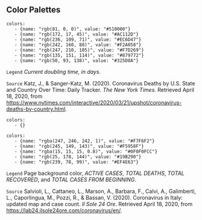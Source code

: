 ## Color Palettes

```color-palette|horizontal
colors:
   - {name: "rgb(81, 0, 0)", value: "#510000"}
   - {name: "rgb(172, 17, 45)", value: "#AC112D"}
   - {name: "rgb(236, 109, 71)", value: "#EC6D47"}
   - {name: "rgb(242, 160, 88)", value: "#F2A058"}
   - {name: "rgb(247, 210, 105)", value: "#F7D269"}
   - {name: "rgb(135, 151, 114)", value: "#879772"}
   - {name: "rgb(50, 93, 138)", value: "#325D8A"}
```

`Legend` _Current doubling time, in days_.

`Source` Katz, J., & Sanger-Katz, M. (2020). Coronavirus Deaths by U.S. State and Country Over Time: Daily Tracker. _The New York Times_. Retrieved April 18, 2020, from https://www.nytimes.com/interactive/2020/03/21/upshot/coronavirus-deaths-by-country.html.

```color-palette|horizontal
colors:
   - {}
```

```color-palette|horizontal
colors:
   - {name: "rgba(247, 246, 242, 1)", value: "#F7F6F2"}
   - {name: "rgb(245, 149, 143)", value: "#F5958F"}
   - {name: "rgba(15, 15, 15, 0.8)", value: "#0F0F0FCC"}
   - {name: "rgb(25, 178, 144)", value: "#19B290"}
   - {name: "rgb(239, 78, 99)", value: "#EF4E63"}
```

`Legend` Page background color, _ACTIVE CASES_, _TOTAL DEATHS_, _TOTAL RECOVERED_, and _TOTAL CASES FROM BEGINNING_.

`Source` Salvioli, L., Cattaneo, L., Marson, A., Barbara, F., Calvi, A., Galimberti, L., Caporlingua, M., Pozzi, R., & Bassan, V. (2020). Coronavirus in Italy: updated map and case count. _Il Sole 24 Ore_. Retrieved April 18, 2020, from https://lab24.ilsole24ore.com/coronavirus/en/.
